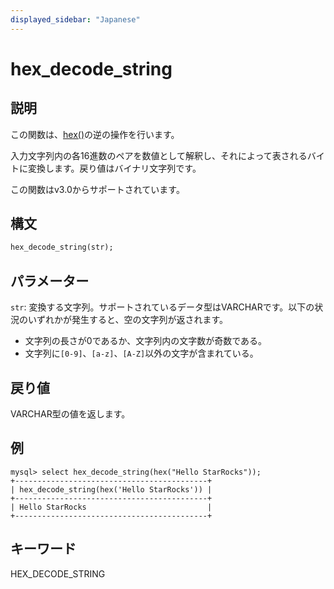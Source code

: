 ```yaml
---
displayed_sidebar: "Japanese"
---
```


# hex_decode_string

## 説明

この関数は、[hex()](hex.md)の逆の操作を行います。

入力文字列内の各16進数のペアを数値として解釈し、それによって表されるバイトに変換します。戻り値はバイナリ文字列です。

この関数はv3.0からサポートされています。

## 構文

```Haskell
hex_decode_string(str);
```

## パラメーター

`str`: 変換する文字列。サポートされているデータ型はVARCHARです。以下の状況のいずれかが発生すると、空の文字列が返されます。

- 文字列の長さが0であるか、文字列内の文字数が奇数である。
- 文字列に`[0-9]`、`[a-z]`、`[A-Z]`以外の文字が含まれている。

## 戻り値

VARCHAR型の値を返します。

## 例

```Plain Text
mysql> select hex_decode_string(hex("Hello StarRocks"));
+-------------------------------------------+
| hex_decode_string(hex('Hello StarRocks')) |
+-------------------------------------------+
| Hello StarRocks                           |
+-------------------------------------------+
```

## キーワード

HEX_DECODE_STRING